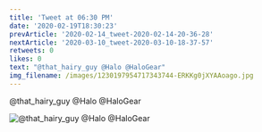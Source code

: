 ```yaml
---
title: 'Tweet at 06:30 PM'
date: '2020-02-19T18:30:23'
prevArticle: '2020-02-14_tweet-2020-02-14-20-36-28'
nextArticle: '2020-03-10_tweet-2020-03-10-18-37-57'
retweets: 0
likes: 0
text: "@that_hairy_guy @Halo @HaloGear"
img_filename: /images/1230197954717343744-ERKKg0jXYAAoago.jpg
---
```

@that_hairy_guy @Halo @HaloGear

![@that_hairy_guy @Halo @HaloGear](/images/1230197954717343744-ERKKg0jXYAAoago.jpg "@that_hairy_guy @Halo @HaloGear")